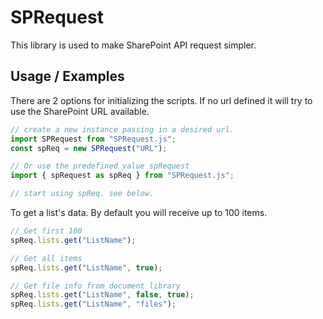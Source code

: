 # SPRequest

This library is used to make SharePoint API request simpler.

## Usage / Examples

There are 2 options for initializing the scripts. If no url defined it will try to use the SharePoint URL available.

```js
// create a new instance passing in a desired url.
import SPRequest from "SPRequest.js";
const spReq = new SPRequest("URL");

// Or use the predefined value spRequest
import { spRequest as spReq } from "SPRequest.js";

// start using spReq. see below.
```

To get a list's data. By default you will receive up to 100 items.

```js
// Get first 100
spReq.lists.get("ListName");

// Get all items
spReq.lists.get("ListName", true);

// Get file info from document library
spReq.lists.get("ListName", false, true);
spReq.lists.get("ListName", "files");
```
